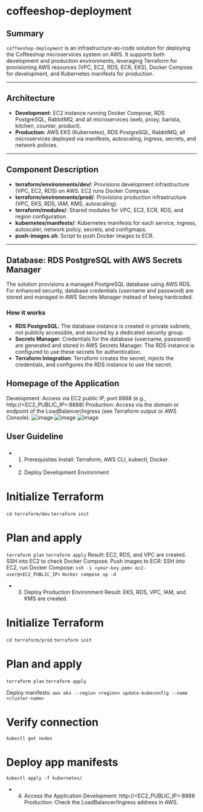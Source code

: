 # coffeeshop-deployment

## Summary

`coffeeshop-deployment` is an infrastructure-as-code solution for deploying the Coffeeshop microservices system on AWS. It supports both development and production environments, leveraging Terraform for provisioning AWS resources (VPC, EC2, RDS, ECR, EKS), Docker Compose for development, and Kubernetes manifests for production.

---

## Architecture

- **Development:** EC2 instance running Docker Compose, RDS PostgreSQL, RabbitMQ, and all microservices (web, proxy, barista, kitchen, counter, product).
- **Production:** AWS EKS (Kubernetes), RDS PostgreSQL, RabbitMQ, all microservices deployed via manifests, autoscaling, ingress, secrets, and network policies.

---

## Component Description

- **terraform/environments/dev/**: Provisions development infrastructure (VPC, EC2, RDS) on AWS. EC2 runs Docker Compose.
- **terraform/environments/prod/**: Provisions production infrastructure (VPC, EKS, RDS, IAM, KMS, autoscaling).
- **terraform/modules/**: Shared modules for VPC, EC2, ECR, RDS, and region configuration.
- **kubernetes/manifests/**: Kubernetes manifests for each service, ingress, autoscaler, network policy, secrets, and configmaps.
- **push-images.sh**: Script to push Docker images to ECR.

---

## Database: RDS PostgreSQL with AWS Secrets Manager

The solution provisions a managed PostgreSQL database using AWS RDS. For enhanced security, database credentials (username and password) are stored and managed in AWS Secrets Manager instead of being hardcoded.

### How it works

- **RDS PostgreSQL**: The database instance is created in private subnets, not publicly accessible, and secured by a dedicated security group.
- **Secrets Manager**: Credentials for the database (username, password) are generated and stored in AWS Secrets Manager. The RDS instance is configured to use these secrets for authentication.
- **Terraform Integration**: Terraform creates the secret, injects the credentials, and configures the RDS instance to use the secret.

## Homepage of the Application
Development: Access via EC2 public IP, port 8888 (e.g., http://<EC2_PUBLIC_IP>:8888)
Production: Access via the domain or endpoint of the LoadBalancer/Ingress (see Terraform output or AWS Console).
![image](https://github.com/user-attachments/assets/44a19cb9-a1f6-4df1-ac5c-a172f085f718)
![image](https://github.com/user-attachments/assets/4d2da7a8-b28c-4d2c-a14a-12503712a447)
![image](https://github.com/user-attachments/assets/2549b86a-3110-4b02-b438-f5a109e757ae)


## User Guideline
###
- 1. Prerequisites
Install: Terraform, AWS CLI, kubectl, Docker.
- 2. Deploy Development Environment

# Initialize Terraform
`cd terraform/dev`
`terraform init`

# Plan and apply
`terraform plan`
`terraform apply`
Result: EC2, RDS, and VPC are created. SSH into EC2 to check Docker Compose.
Push images to ECR:
SSH into EC2, run Docker Compose:
`ssh -i <your-key.pem> ec2-user@<EC2_PUBLIC_IP>`
`docker compose up -d`
- 3. Deploy Production Environment
Result: EKS, RDS, VPC, IAM, and KMS are created.
# Initialize Terraform
`cd terraform/prod`
`terraform init`

# Plan and apply
`terraform plan`
`terraform apply`

Deploy manifests:
`aws eks --region <region> update-kubeconfig --name <cluster-name>`

# Verify connection
`kubectl get nodes`

# Deploy app manifests
`kubectl apply -f kubernetes/`
- 4. Access the Application
Development: http://<EC2_PUBLIC_IP>:8888
Production: Check the LoadBalancer/Ingress address in AWS.
